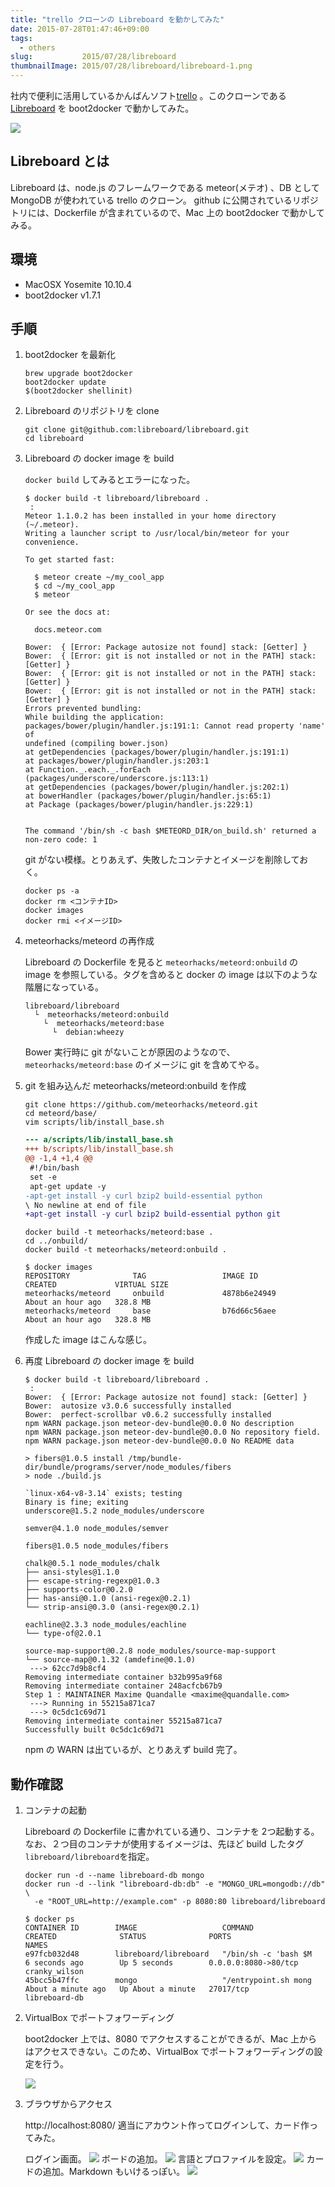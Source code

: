 ```yaml
---
title: "trello クローンの Libreboard を動かしてみた"
date: 2015-07-28T01:47:46+09:00
tags:
  - others
slug:           2015/07/28/libreboard
thumbnailImage: 2015/07/28/libreboard/libreboard-1.png
---
```


社内で便利に活用しているかんばんソフト[trello][1] 。このクローンである [Libreboard][2] を boot2docker で動かしてみた。

![](libreboard-1.png)

[1]: https://trello.com/
[2]: https://github.com/libreboard/libreboard/wiki

<!--more-->

Libreboard とは
----------------------------------------------------------------------

Libreboard は、node.js のフレームワークである meteor(メテオ) 、DB として MongoDB が使われている trello のクローン。
github に公開されているリポジトリには、Dockerfile が含まれているので、Mac 上の boot2docker で動かしてみる。


環境
----------------------------------------------------------------------
- MacOSX Yosemite 10.10.4 
- boot2docker v1.7.1


手順
----------------------------------------------------------------------

1. boot2docker を最新化

    ```
    brew upgrade boot2docker
    boot2docker update
    $(boot2docker shellinit)
    ```

1. Libreboard のリポジトリを clone

    ```
    git clone git@github.com:libreboard/libreboard.git
    cd libreboard
    ```

1. Libreboard の docker image を build

    `docker build` してみるとエラーになった。
    ```
    $ docker build -t libreboard/libreboard .
     :
    Meteor 1.1.0.2 has been installed in your home directory (~/.meteor).
    Writing a launcher script to /usr/local/bin/meteor for your convenience.
    
    To get started fast:
    
      $ meteor create ~/my_cool_app
      $ cd ~/my_cool_app
      $ meteor
    
    Or see the docs at:
    
      docs.meteor.com
    
    Bower:  { [Error: Package autosize not found] stack: [Getter] }
    Bower:  { [Error: git is not installed or not in the PATH] stack: [Getter] }
    Bower:  { [Error: git is not installed or not in the PATH] stack: [Getter] }
    Bower:  { [Error: git is not installed or not in the PATH] stack: [Getter] }
    Errors prevented bundling:
    While building the application:
    packages/bower/plugin/handler.js:191:1: Cannot read property 'name' of
    undefined (compiling bower.json)
    at getDependencies (packages/bower/plugin/handler.js:191:1)
    at packages/bower/plugin/handler.js:203:1
    at Function._.each._.forEach (packages/underscore/underscore.js:113:1)
    at getDependencies (packages/bower/plugin/handler.js:202:1)
    at bowerHandler (packages/bower/plugin/handler.js:65:1)
    at Package (packages/bower/plugin/handler.js:229:1)
    
    
    The command '/bin/sh -c bash $METEORD_DIR/on_build.sh' returned a non-zero code: 1
    ```

    git がない模様。とりあえず、失敗したコンテナとイメージを削除しておく。

    ```
    docker ps -a
    docker rm <コンテナID>
    docker images
    docker rmi <イメージID>
    ```

1. meteorhacks/meteord の再作成

    Libreboard の Dockerfile を見ると `meteorhacks/meteord:onbuild` の image を参照している。タグを含めると docker の image は以下のような階層になっている。
    
    ```
    libreboard/libreboard
      └  meteorhacks/meteord:onbuild
        └  meteorhacks/meteord:base
          └  debian:wheezy
    ```
    Bower 実行時に git がないことが原因のようなので、`meteorhacks/meteord:base` のイメージに git を含めてやる。

1. git を組み込んだ meteorhacks/meteord:onbuild を作成

    ```
    git clone https://github.com/meteorhacks/meteord.git
    cd meteord/base/
    vim scripts/lib/install_base.sh
    ```
    ```diff
    --- a/scripts/lib/install_base.sh
    +++ b/scripts/lib/install_base.sh
    @@ -1,4 +1,4 @@
     #!/bin/bash
     set -e
     apt-get update -y
    -apt-get install -y curl bzip2 build-essential python
    \ No newline at end of file
    +apt-get install -y curl bzip2 build-essential python git
    ```
    ```
    docker build -t meteorhacks/meteord:base .
    cd ../onbuild/
    docker build -t meteorhacks/meteord:onbuild .
    ```
    ```
    $ docker images
    REPOSITORY              TAG                 IMAGE ID            CREATED             VIRTUAL SIZE
    meteorhacks/meteord     onbuild             4878b6e24949        About an hour ago   328.8 MB
    meteorhacks/meteord     base                b76d66c56aee        About an hour ago   328.8 MB
    ```
    作成した image はこんな感じ。

1. 再度 Libreboard の docker image を build

    ```
    $ docker build -t libreboard/libreboard .
     :
    Bower:  { [Error: Package autosize not found] stack: [Getter] }
    Bower:  autosize v3.0.6 successfully installed
    Bower:  perfect-scrollbar v0.6.2 successfully installed
    npm WARN package.json meteor-dev-bundle@0.0.0 No description
    npm WARN package.json meteor-dev-bundle@0.0.0 No repository field.
    npm WARN package.json meteor-dev-bundle@0.0.0 No README data
    
    > fibers@1.0.5 install /tmp/bundle-dir/bundle/programs/server/node_modules/fibers
    > node ./build.js
    
    `linux-x64-v8-3.14` exists; testing
    Binary is fine; exiting
    underscore@1.5.2 node_modules/underscore
    
    semver@4.1.0 node_modules/semver
    
    fibers@1.0.5 node_modules/fibers
    
    chalk@0.5.1 node_modules/chalk
    ├── ansi-styles@1.1.0
    ├── escape-string-regexp@1.0.3
    ├── supports-color@0.2.0
    ├── has-ansi@0.1.0 (ansi-regex@0.2.1)
    └── strip-ansi@0.3.0 (ansi-regex@0.2.1)
    
    eachline@2.3.3 node_modules/eachline
    └── type-of@2.0.1
    
    source-map-support@0.2.8 node_modules/source-map-support
    └── source-map@0.1.32 (amdefine@0.1.0)
     ---> 62cc7d9b8cf4
    Removing intermediate container b32b995a9f68
    Removing intermediate container 248acfcb67b9
    Step 1 : MAINTAINER Maxime Quandalle <maxime@quandalle.com>
     ---> Running in 55215a871ca7
     ---> 0c5dc1c69d71
    Removing intermediate container 55215a871ca7
    Successfully built 0c5dc1c69d71
    ```

    npm の WARN は出ているが、とりあえず build 完了。


動作確認
----------------------------------------------------------------------

1. コンテナの起動

    Libreboard の Dockerfile に書かれている通り、コンテナを 2つ起動する。
    なお、２つ目のコンテナが使用するイメージは、先ほど build したタグ`libreboard/libreboard`を指定。
    
    ```
    docker run -d --name libreboard-db mongo
    docker run -d --link "libreboard-db:db" -e "MONGO_URL=mongodb://db" \
      -e "ROOT_URL=http://example.com" -p 8080:80 libreboard/libreboard
    ```
    ```
    $ docker ps
    CONTAINER ID        IMAGE                   COMMAND                CREATED              STATUS              PORTS                  NAMES
    e97fcb032d48        libreboard/libreboard   "/bin/sh -c 'bash $M   6 seconds ago        Up 5 seconds        0.0.0.0:8080->80/tcp   cranky_wilson
    45bcc5b47ffc        mongo                   "/entrypoint.sh mong   About a minute ago   Up About a minute   27017/tcp              libreboard-db
    ```

1. VirtualBox でポートフォワーディング

    boot2docker 上では、8080 でアクセスすることができるが、Mac 上からはアクセスできない。このため、VirtualBox でポートフォワーディングの設定を行う。

    ![](portfowarding.png)

1. ブラウザからアクセス

    http://localhost:8080/ 適当にアカウント作ってログインして、カード作ってみた。

    ログイン画面。
    ![](libreboard-2.png)
    ボードの追加。
    ![](libreboard-3.png)
    言語とプロファイルを設定。
    ![](libreboard-4.png)
    カードの追加。Markdown もいけるっぽい。
    ![](libreboard-5.png)
